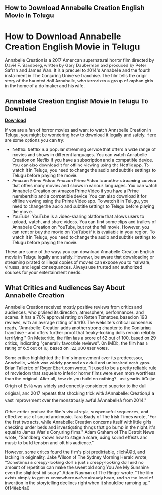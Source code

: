 ## How to Download Annabelle Creation English Movie in Telugu

  
# How to Download Annabelle Creation English Movie in Telugu
 
Annabelle Creation is a 2017 American supernatural horror film directed by David F. Sandberg, written by Gary Dauberman and produced by Peter Safran and James Wan. It is a prequel to 2014's Annabelle and the fourth installment in The Conjuring Universe franchise. The film tells the origin story of the haunted doll Annabelle, who terrorizes a group of orphan girls in the home of a dollmaker and his wife.
 
## Annabelle Creation English Movie In Telugu To Download


[**Download**](https://www.google.com/url?q=https%3A%2F%2Fcinurl.com%2F2tKO2z&sa=D&sntz=1&usg=AOvVaw2CsR6LqbfKImDtfvkj5IG2)

 
If you are a fan of horror movies and want to watch Annabelle Creation in Telugu, you might be wondering how to download it legally and safely. Here are some options you can try:
 
- Netflix: Netflix is a popular streaming service that offers a wide range of movies and shows in different languages. You can watch Annabelle Creation on Netflix if you have a subscription and a compatible device. You can also download it for offline viewing using the Netflix app. To watch it in Telugu, you need to change the audio and subtitle settings to Telugu before playing the movie.
- Amazon Prime Video: Amazon Prime Video is another streaming service that offers many movies and shows in various languages. You can watch Annabelle Creation on Amazon Prime Video if you have a Prime membership and a compatible device. You can also download it for offline viewing using the Prime Video app. To watch it in Telugu, you need to change the audio and subtitle settings to Telugu before playing the movie.
- YouTube: YouTube is a video-sharing platform that allows users to upload, watch, and share videos. You can find some clips and trailers of Annabelle Creation on YouTube, but not the full movie. However, you can rent or buy the movie on YouTube if it is available in your region. To watch it in Telugu, you need to change the audio and subtitle settings to Telugu before playing the movie.

These are some of the ways you can download Annabelle Creation English movie in Telugu legally and safely. However, be aware that downloading or streaming pirated or illegal copies of movies can expose you to malware, viruses, and legal consequences. Always use trusted and authorized sources for your entertainment needs.
  
## What Critics and Audiences Say About Annabelle Creation
 
Annabelle Creation received mostly positive reviews from critics and audiences, who praised its direction, atmosphere, performances, and scares. It has a 70% approval rating on Rotten Tomatoes, based on 193 reviews, with an average rating of 6.1/10. The website's critical consensus reads, "Annabelle: Creation adds another strong chapter to the Conjuring franchise - and offers further proof that freaky-looking dolls remain reliably terrifying." On Metacritic, the film has a score of 62 out of 100, based on 29 critics, indicating "generally favorable reviews". On IMDb, the film has a rating of 6.5 out of 10, based on 122,000 user votes.
 
Some critics highlighted the film's improvement over its predecessor, Annabelle, which was widely panned as a dull and uninspired cash-grab. Brian Tallerico of Roger Ebert.com wrote, "It used to be a pretty reliable rule of moviedom that sequels to inferior horror films were even more worthless than the original. After all, how do you build on nothing? Last yearâs âOuija: Origin of Evilâ was widely and correctly considered superior to the dull original, and 2017 repeats that shocking trick with âAnnabelle: Creation,â a vast improvement over the monstrously awful âAnnabelleâ from 2014."
 
Other critics praised the film's visual style, suspenseful sequences, and effective use of sound and music. Tara Brady of The Irish Times wrote, "For the first two acts, while Annabelle: Creation concerns itself with little girls checking under beds and investigating things that go bump in the night, it's equal to James Wan's Conjuring films." Adam Graham of The Detroit News wrote, "Sandberg knows how to stage a scare, using sound effects and music to build tension and jolt his audience."
 
However, some critics found the film's plot predictable, clichÃ©d, and lacking in originality. Jake Wilson of The Sydney Morning Herald wrote, "Sometimes a creepy-looking doll is just a creepy-looking doll and no amount of repetition can make the sweet old song You Are My Sunshine even the slightest bit scary." Adam Nayman of The Ringer wrote, "The film exists simply to get us somewhere we've already been, and so the level of invention in the storytelling declines right when it should be ramping up."
 0f148eb4a0
